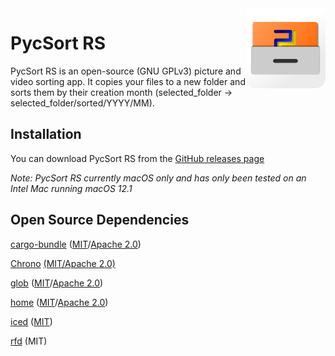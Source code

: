 <img src="./assets/icons/128x128.png" alt="logo" width="128" height="128" align="right" />

# PycSort RS

PycSort RS is an open-source (GNU GPLv3) picture and video sorting app. It copies your files to a new folder and sorts them by their creation month (selected_folder -> selected_folder/sorted/YYYY/MM).

## Installation
You can download PycSort RS from the [GitHub releases page](https://github.com/DeltaSonic62/pycsort-rs/releases/latest)

*Note: PycSort RS currently macOS only and has only been tested on an Intel Mac running macOS 12.1*

## Open Source Dependencies
[cargo-bundle](https://github.com/burtonageo/cargo-bundle) ([MIT](https://github.com/burtonageo/cargo-bundle/blob/master/License_MIT)/[Apache 2.0](https://github.com/burtonageo/cargo-bundle/blob/master/License_Apache))

[Chrono](https://github.com/chronotope/chrono) [(MIT/Apache 2.0)](https://github.com/chronotope/chrono/blob/main/LICENSE.txt)

[glob](https://github.com/rust-lang-nursery/glob) ([MIT](https://github.com/rust-lang-nursery/glob/blob/master/LICENSE-MIT)/[Apache 2.0](https://github.com/rust-lang-nursery/glob/blob/master/LICENSE-APACHE))

[home](https://github.com/brson/home) ([MIT](https://github.com/brson/home/blob/master/LICENSE-MIT)/[Apache 2.0](https://github.com/brson/home/blob/master/LICENSE-APACHE))

[iced](https://github.com/iced-rs/iced) ([MIT](https://github.com/iced-rs/iced/blob/master/LICENSE))

[rfd](https://github.com/PolyMeilex/rfd) (MIT)
